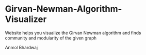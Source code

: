 # Girvan-Newman-Algorithm-Visualizer

Website helps you visualize the Girvan Newman algorithm and finds community and modularity of the given graph

Anmol Bhardwaj
